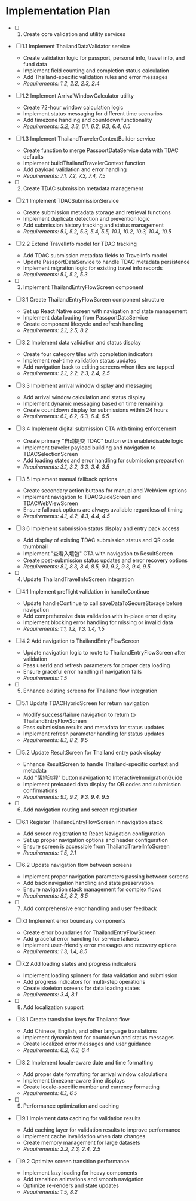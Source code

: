 # Implementation Plan

- [ ] 1. Create core validation and utility services
- [ ] 1.1 Implement ThailandDataValidator service
  - Create validation logic for passport, personal info, travel info, and fund data
  - Implement field counting and completion status calculation
  - Add Thailand-specific validation rules and error messages
  - _Requirements: 1.2, 2.2, 2.3, 2.4_

- [ ] 1.2 Implement ArrivalWindowCalculator utility
  - Create 72-hour window calculation logic
  - Implement status messaging for different time scenarios
  - Add timezone handling and countdown functionality
  - _Requirements: 3.2, 3.3, 6.1, 6.2, 6.3, 6.4, 6.5_

- [ ] 1.3 Implement ThailandTravelerContextBuilder service
  - Create function to merge PassportDataService data with TDAC defaults
  - Implement buildThailandTravelerContext function
  - Add payload validation and error handling
  - _Requirements: 7.1, 7.2, 7.3, 7.4, 7.5_

- [ ] 2. Create TDAC submission metadata management
- [ ] 2.1 Implement TDACSubmissionService
  - Create submission metadata storage and retrieval functions
  - Implement duplicate detection and prevention logic
  - Add submission history tracking and status management
  - _Requirements: 5.1, 5.2, 5.3, 5.4, 5.5, 10.1, 10.2, 10.3, 10.4, 10.5_

- [ ] 2.2 Extend TravelInfo model for TDAC tracking
  - Add TDAC submission metadata fields to TravelInfo model
  - Update PassportDataService to handle TDAC metadata persistence
  - Implement migration logic for existing travel info records
  - _Requirements: 5.1, 5.2, 5.3_

- [ ] 3. Implement ThailandEntryFlowScreen component
- [ ] 3.1 Create ThailandEntryFlowScreen component structure
  - Set up React Native screen with navigation and state management
  - Implement data loading from PassportDataService
  - Create component lifecycle and refresh handling
  - _Requirements: 2.1, 2.5, 8.2_

- [ ] 3.2 Implement data validation and status display
  - Create four category tiles with completion indicators
  - Implement real-time validation status updates
  - Add navigation back to editing screens when tiles are tapped
  - _Requirements: 2.1, 2.2, 2.3, 2.4, 2.5_

- [ ] 3.3 Implement arrival window display and messaging
  - Add arrival window calculation and status display
  - Implement dynamic messaging based on time remaining
  - Create countdown display for submissions within 24 hours
  - _Requirements: 6.1, 6.2, 6.3, 6.4, 6.5_

- [ ] 3.4 Implement digital submission CTA with timing enforcement
  - Create primary "自动提交 TDAC" button with enable/disable logic
  - Implement traveler payload building and navigation to TDACSelectionScreen
  - Add loading states and error handling for submission preparation
  - _Requirements: 3.1, 3.2, 3.3, 3.4, 3.5_

- [ ] 3.5 Implement manual fallback options
  - Create secondary action buttons for manual and WebView options
  - Implement navigation to TDACGuideScreen and TDACWebViewScreen
  - Ensure fallback options are always available regardless of timing
  - _Requirements: 4.1, 4.2, 4.3, 4.4, 4.5_

- [ ] 3.6 Implement submission status display and entry pack access
  - Add display of existing TDAC submission status and QR code thumbnail
  - Implement "查看入境包" CTA with navigation to ResultScreen
  - Create post-submission status updates and error recovery options
  - _Requirements: 8.1, 8.3, 8.4, 8.5, 9.1, 9.2, 9.3, 9.4, 9.5_

- [ ] 4. Update ThailandTravelInfoScreen integration
- [ ] 4.1 Implement preflight validation in handleContinue
  - Update handleContinue to call saveDataToSecureStorage before navigation
  - Add comprehensive data validation with in-place error display
  - Implement blocking error handling for missing or invalid data
  - _Requirements: 1.1, 1.2, 1.3, 1.4, 1.5_

- [ ] 4.2 Add navigation to ThailandEntryFlowScreen
  - Update navigation logic to route to ThailandEntryFlowScreen after validation
  - Pass userId and refresh parameters for proper data loading
  - Ensure graceful error handling if navigation fails
  - _Requirements: 1.5_

- [ ] 5. Enhance existing screens for Thailand flow integration
- [ ] 5.1 Update TDACHybridScreen for return navigation
  - Modify success/failure navigation to return to ThailandEntryFlowScreen
  - Pass submission results and metadata for status updates
  - Implement refresh parameter handling for status updates
  - _Requirements: 8.1, 8.2, 8.5_

- [ ] 5.2 Update ResultScreen for Thailand entry pack display
  - Enhance ResultScreen to handle Thailand-specific context and metadata
  - Add "落地流程" button navigation to InteractiveImmigrationGuide
  - Implement preloaded data display for QR codes and submission confirmations
  - _Requirements: 9.1, 9.2, 9.3, 9.4, 9.5_

- [ ] 6. Add navigation routing and screen registration
- [ ] 6.1 Register ThailandEntryFlowScreen in navigation stack
  - Add screen registration to React Navigation configuration
  - Set up proper navigation options and header configuration
  - Ensure screen is accessible from ThailandTravelInfoScreen
  - _Requirements: 1.5, 2.1_

- [ ] 6.2 Update navigation flow between screens
  - Implement proper navigation parameters passing between screens
  - Add back navigation handling and state preservation
  - Ensure navigation stack management for complex flows
  - _Requirements: 8.1, 8.2, 8.5_

- [ ] 7. Add comprehensive error handling and user feedback
- [ ] 7.1 Implement error boundary components
  - Create error boundaries for ThailandEntryFlowScreen
  - Add graceful error handling for service failures
  - Implement user-friendly error messages and recovery options
  - _Requirements: 1.3, 1.4, 8.5_

- [ ] 7.2 Add loading states and progress indicators
  - Implement loading spinners for data validation and submission
  - Add progress indicators for multi-step operations
  - Create skeleton screens for data loading states
  - _Requirements: 3.4, 8.1_

- [ ] 8. Add localization support
- [ ] 8.1 Create translation keys for Thailand flow
  - Add Chinese, English, and other language translations
  - Implement dynamic text for countdown and status messages
  - Create localized error messages and user guidance
  - _Requirements: 6.2, 6.3, 6.4_

- [ ] 8.2 Implement locale-aware date and time formatting
  - Add proper date formatting for arrival window calculations
  - Implement timezone-aware time displays
  - Create locale-specific number and currency formatting
  - _Requirements: 6.1, 6.5_

- [ ] 9. Performance optimization and caching
- [ ] 9.1 Implement data caching for validation results
  - Add caching layer for validation results to improve performance
  - Implement cache invalidation when data changes
  - Create memory management for large datasets
  - _Requirements: 2.2, 2.3, 2.4, 2.5_

- [ ] 9.2 Optimize screen transition performance
  - Implement lazy loading for heavy components
  - Add transition animations and smooth navigation
  - Optimize re-renders and state updates
  - _Requirements: 1.5, 8.2_